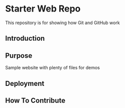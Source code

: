 # Starter Web Repo

This repository is for showing how Git and GitHub work

## Introduction
## Purpose

Sample website with plenty of files for demos

## Deployment
## How To Contribute